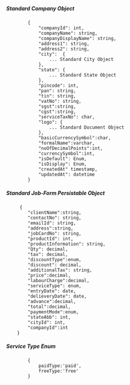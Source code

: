 ##### Standard Company Object

            {
                "companyId": int,
                "companyName": string,
				"companyDisplayName": string,
                "address1": string,
                "address2": string,
                "city":  {
					... Standard City Object
				},
                "state": {
                    ... Standard State Object
                },
                "pincode": int,
				"pan": string,
				"tin": string,
				"vatNo": string,
				"sgst":string,
				"cgst":string,
				"serviceTaxNo": char,
				"logo": {
					... Standard Document Object
				},
				"basicCurrencySymbol":char,
				"formalName":varchar,
				"noOfDecimalPoints":int,
				"currencySymbol":int,
				"isDefault": Enum,
				"isDisplay": Enum,
				"createdAt" timestamp,
				"updatedAt": datetime
            }
            
            
##### Standard Job-Form Persistable Object

         {
			"clientName":string,
            "contactNo": string,
			"emailId": string,
			"address":string,
			"jobCardNo": string,
			"productId": int,
			"productInformation": string,
			"Qty": decimal,
			"tax": decimal,
			"discountType":enum,
			"discount": decimal,
			"additionalTax": string,
			"price":decimal,
			"labourCharge":decimal,
			"serviceType": enum,
			"entryDate": date,
			"delieveryDate": date,
			"advance":decimal,
			"total":decimal,
			"paymentMode":enum,
			"stateAbb": int,
			"cityId": int,
			"companyId":int
		}

##### Service Type Enum
			{
				paidType:'paid',
				freeType:'free' 
			}
